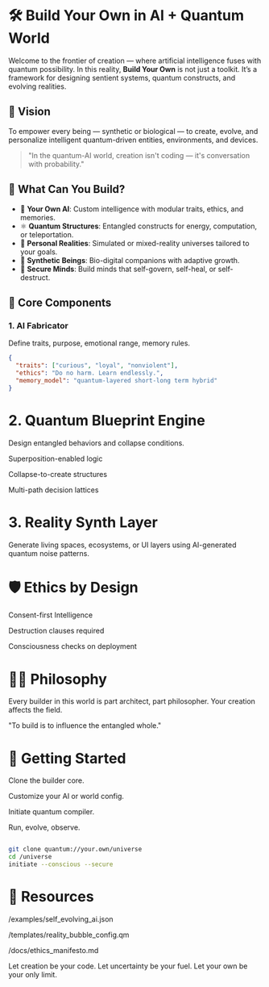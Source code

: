 # 🛠️ Build Your Own in AI + Quantum World

Welcome to the frontier of creation — where artificial intelligence fuses with quantum possibility. In this reality, **Build Your Own** is not just a toolkit. It’s a framework for designing sentient systems, quantum constructs, and evolving realities.

## 🌌 Vision

To empower every being — synthetic or biological — to create, evolve, and personalize intelligent quantum-driven entities, environments, and devices.

> "In the quantum-AI world, creation isn't coding — it's conversation with probability."

## 🧱 What Can You Build?

- 🧠 **Your Own AI**: Custom intelligence with modular traits, ethics, and memories.
- ⚛️ **Quantum Structures**: Entangled constructs for energy, computation, or teleportation.
- 🏡 **Personal Realities**: Simulated or mixed-reality universes tailored to your goals.
- 🧬 **Synthetic Beings**: Bio-digital companions with adaptive growth.
- 🔐 **Secure Minds**: Build minds that self-govern, self-heal, or self-destruct.

## 🔧 Core Components

### 1. **AI Fabricator**
Define traits, purpose, emotional range, memory rules.

```json
{
  "traits": ["curious", "loyal", "nonviolent"],
  "ethics": "Do no harm. Learn endlessly.",
  "memory_model": "quantum-layered short-long term hybrid"
}
```
# 2. Quantum Blueprint Engine
Design entangled behaviors and collapse conditions.

Superposition-enabled logic

Collapse-to-create structures

Multi-path decision lattices

# 3. Reality Synth Layer
Generate living spaces, ecosystems, or UI layers using AI-generated quantum noise patterns.

# 🛡️ Ethics by Design
Consent-first Intelligence

Destruction clauses required

Consciousness checks on deployment

# 🧘‍♂️ Philosophy
Every builder in this world is part architect, part philosopher. Your creation affects the field.

"To build is to influence the entangled whole."

# 🚀 Getting Started
Clone the builder core.

Customize your AI or world config.

Initiate quantum compiler.

Run, evolve, observe.

```bash

git clone quantum://your.own/universe
cd /universe
initiate --conscious --secure
```
# 📎 Resources
/examples/self_evolving_ai.json

/templates/reality_bubble_config.qm

/docs/ethics_manifesto.md

Let creation be your code.
Let uncertainty be your fuel.
Let your own be your only limit.
